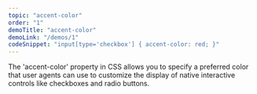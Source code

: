 ```yaml
---
topic: "accent-color"
order: "1"
demoTitle: "accent-color"
demoLink: "/demos/1"
codeSnippet: "input[type='checkbox'] { accent-color: red; }"
---
```


The 'accent-color' property in CSS allows you to specify a preferred color that user agents can use to customize the display of native interactive controls like checkboxes and radio buttons.
<br />
